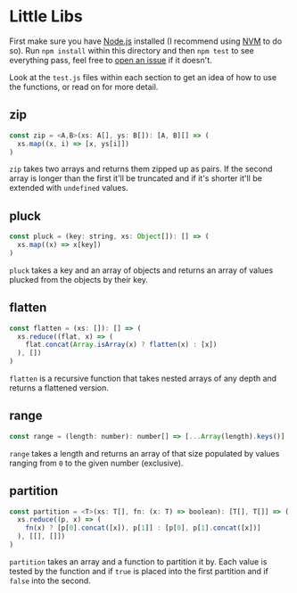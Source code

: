 # Little Libs

First make sure you have [Node.js](https://nodejs.org) installed (I recommend using [NVM](http://nvm.sh) to do so). Run `npm install` within this directory and then `npm test` to see everything pass, feel free to [open an issue](https://github.com/artcommacode/littlelibs/issues) if it doesn't.

Look at the `test.js` files within each section to get an idea of how to use the functions, or read on for more detail.

## zip

```js
const zip = <A,B>(xs: A[], ys: B[]): [A, B][] => (
  xs.map((x, i) => [x, ys[i]])
)
```

`zip` takes two arrays and returns them zipped up as pairs. If the second array is longer than the first it'll be truncated and if it's shorter it'll be extended with `undefined` values.

## pluck

```js
const pluck = (key: string, xs: Object[]): [] => (
  xs.map((x) => x[key])
)
```

`pluck` takes a key and an array of objects and returns an array of values plucked from the objects by their key.

## flatten

```js
const flatten = (xs: []): [] => (
  xs.reduce((flat, x) => (
    flat.concat(Array.isArray(x) ? flatten(x) : [x])
  ), [])
)
```

`flatten` is a recursive function that takes nested arrays of any depth and returns a flattened version.

## range

```js
const range = (length: number): number[] => [...Array(length).keys()]
```

`range` takes a length and returns an array of that size populated by values ranging from `0` to the given number (exclusive).

## partition

```js
const partition = <T>(xs: T[], fn: (x: T) => boolean): [T[], T[]] => (
  xs.reduce((p, x) => (
    fn(x) ? [p[0].concat([x]), p[1]] : [p[0], p[1].concat([x])]
  ), [[], []])
)
```

`partition` takes an array and a function to partition it by. Each value is tested by the function and if `true` is placed into the first partition and if `false` into the second.
